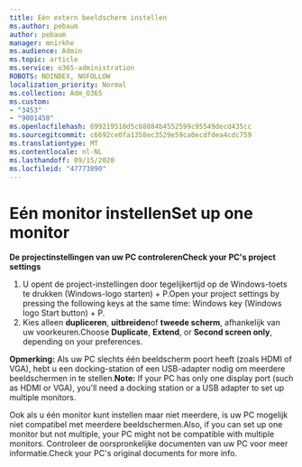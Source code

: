 ```yaml
---
title: Eén extern beeldscherm instellen
ms.author: pebaum
author: pebaum
manager: mnirkhe
ms.audience: Admin
ms.topic: article
ms.service: o365-administration
ROBOTS: NOINDEX, NOFOLLOW
localization_priority: Normal
ms.collection: Adm_O365
ms.custom:
- "3453"
- "9001450"
ms.openlocfilehash: 699219510d5c68884b4552599c95549decd435cc
ms.sourcegitcommit: c6692ce0fa1358ec3529e59ca0ecdfdea4cdc759
ms.translationtype: MT
ms.contentlocale: nl-NL
ms.lasthandoff: 09/15/2020
ms.locfileid: "47773890"
---
```

# <a name="set-up-one-monitor"></a><span data-ttu-id="564d0-102">Eén monitor instellen</span><span class="sxs-lookup"><span data-stu-id="564d0-102">Set up one monitor</span></span>

<span data-ttu-id="564d0-103">**De projectinstellingen van uw PC controleren**</span><span class="sxs-lookup"><span data-stu-id="564d0-103">**Check your PC's project settings**</span></span>

1. <span data-ttu-id="564d0-104">U opent de project-instellingen door tegelijkertijd op de Windows-toets te drukken (Windows-logo starten) + P.</span><span class="sxs-lookup"><span data-stu-id="564d0-104">Open your project settings by pressing the following keys at the same time: Windows key (Windows logo Start button) + P.</span></span>
2. <span data-ttu-id="564d0-105">Kies alleen **dupliceren**, **uitbreiden**of **tweede scherm**, afhankelijk van uw voorkeuren.</span><span class="sxs-lookup"><span data-stu-id="564d0-105">Choose **Duplicate**, **Extend**, or **Second screen only**, depending on your preferences.</span></span>

<span data-ttu-id="564d0-106">**Opmerking:** Als uw PC slechts één beeldscherm poort heeft (zoals HDMI of VGA), hebt u een docking-station of een USB-adapter nodig om meerdere beeldschermen in te stellen.</span><span class="sxs-lookup"><span data-stu-id="564d0-106">**Note:** If your PC has only one display port (such as HDMI or VGA), you'll need a docking station or a USB adapter to set up multiple monitors.</span></span>

<span data-ttu-id="564d0-107">Ook als u één monitor kunt instellen maar niet meerdere, is uw PC mogelijk niet compatibel met meerdere beeldschermen.</span><span class="sxs-lookup"><span data-stu-id="564d0-107">Also, if you can set up one monitor but not multiple, your PC might not be compatible with multiple monitors.</span></span> <span data-ttu-id="564d0-108">Controleer de oorspronkelijke documenten van uw PC voor meer informatie.</span><span class="sxs-lookup"><span data-stu-id="564d0-108">Check your PC's original documents for more info.</span></span>